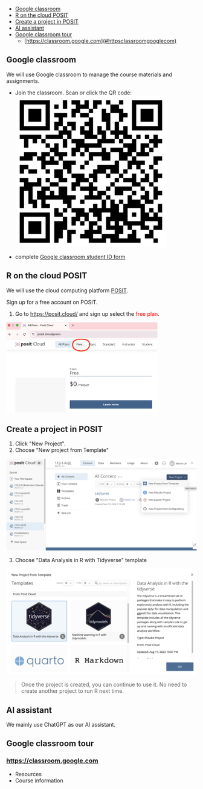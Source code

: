 
- [Google classroom](#google-classroom)
- [R on the cloud POSIT](#r-on-the-cloud-posit)
- [Create a project in POSIT](#create-a-project-in-posit)
- [AI assistant](#ai-assistant)
- [Google classroom tour](#google-classroom-tour)
  - [https://classroom.google.com](#httpsclassroomgooglecom)

## Google classroom

We will use Google classroom to manage the course materials and assignments. 

- Join the classroom. Scan or click the QR code:
[<img src="../img/classroom-invitation-link.png" width="400px">](https://classroom.google.com/c/NzUwNTk0NzkzOTc4?cjc=xkvjy5f)

- complete [Google classroom student ID form](https://docs.google.com/forms/d/e/1FAIpQLScDiEZzT8M2jeRysePz--OB-EomTHTeTNnLtwfqyqj_JHEJWg/viewform?usp=dialog)

## R on the cloud POSIT

We will use the cloud computing platform [POSIT](https://posit.cloud/).

Sign up for a free account on POSIT.

  1. Go to <https://posit.cloud/> and sign up select the <span style="color:red">free plan</span>.

<img src="../img/posit-free-plan.png" width="400px">

## Create a project in POSIT

  1. Click "New Project". 
  2. Choose "New project from Template"
 
![](../img/2024-09-14-09-29-40.png)

  3. Choose "Data Analysis in R with Tidyverse" template

![](../img/2024-09-14-09-31-09.png)

> Once the project is created, you can continue to use it. No need to create another project to run R next time.


## AI assistant

We mainly use ChatGPT as our AI assistant.

## Google classroom tour

### https://classroom.google.com


  - Resources  
  - Course information

